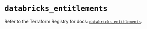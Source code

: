 # `databricks_entitlements`

Refer to the Terraform Registry for docs: [`databricks_entitlements`](https://registry.terraform.io/providers/databricks/databricks/1.62.0/docs/resources/entitlements).
